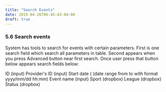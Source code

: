 ```yaml
---
title: "Search Events"
date: 2019-04-26T06:45:43-04:00
draft: true
---
```


### 5.6 Search events

System has tools to search for events with certain parameters.
First is one search field which search all parameters in table.
Second appears when you press Advanced button near first search. Once user press that button below appears search fields below:

ID (input)
Provider's ID (input)
Start date ( (date range from to  with format yyyy/mm/dd hh:mm)
Event name (input)
Sport (dropbox)
League (dropbox)
Status (dropbox)
